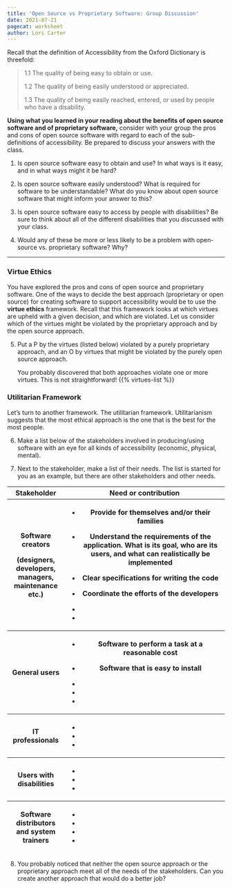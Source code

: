 ```yaml
---
title: 'Open Source vs Proprietary Software: Group Discussion'
date: 2021-07-21
pagecat: worksheet
author: Lori Carter
---
```


Recall that the definition of Accessibility from the Oxford Dictionary
is threefold:

> 1.1 The quality of being easy to obtain or use.
> 
> 1.2 The quality of being easily understood or appreciated.
> 
> 1.3 The quality of being easily reached, entered, or used by people who
> have a disability.


**Using what you learned in your reading about the benefits of open
source software and of proprietary software,** consider with your group
the pros and cons of open source software with regard to each of the
sub-definitions of accessibility. Be prepared to discuss your answers
with the class.

1. Is open source software easy to obtain and use?
In what ways is it easy, and in what ways might it be hard?

2. Is open source software easily understood?
What is required for software to be understandable?
What do you know about open source software that might inform your
answer to this?

3. Is open source software easy to access by people with disabilities?
    Be sure to think about all of the different disabilities that you
    discussed with your class.

4. Would any of these be more or less likely to be a problem with
  open-source vs. proprietary software? Why?

---

### Virtue Ethics

You have explored the pros and cons of open source and proprietary
software. One of the ways to decide the best approach (proprietary or
open source) for creating software to support accessibility would be to
use the **virtue ethics** framework. Recall that this framework looks at
which virtues are upheld with a given decision, and which are violated.
Let us consider which of the virtues might be violated by the
proprietary approach and by the open source approach. 

5. Put a P by the virtues (listed below) violated by a purely proprietary
approach, and an O by virtues that might be violated by the purely open
source approach.

    You probably discovered that both approaches violate one or more
virtues. This is not straightforward!
{{% virtues-list %}}


### Utilitarian Framework

Let’s turn to another framework. The utilitarian framework.
Utilitarianism suggests that the most ethical approach is the one that
is the best for the most people. 

6. Make a list below of the stakeholders involved in producing/using software
with an eye for all kinds of accessibility (economic, physical, mental).

7. Next to the stakeholder, make a list of their needs. 
The list is started for you as an example, but there are other stakeholders and 
other needs.


<table class = "stakeholders">
<colgroup>
<col style="width: 26%" />
<col style="width: 73%" />
</colgroup>
<thead>
<tr class="header">
<th>Stakeholder</th>
<th>Need or contribution</th>
</tr>
<tr class="odd">
<th><p>Software creators</p>
<p>(designers, developers, managers, maintenance etc.)</p></th>
<th><ul>
<li><p>Provide for themselves and/or their families</p></li>
<li><p>Understand the requirements of the application. What is its goal, who are its users, and what can realistically be implemented</p></li>
<li><p>Clear specifications for writing the code</p></li>
<li><p>Coordinate the efforts of the developers</p></li>
<li></li>
<li></li>
</ul></th>
</tr>
<tr class="header">
<th>General users</th>
<th><ul>
<li><p>Software to perform a task at a reasonable cost</p></li>
<li><p>Software that is easy to install</p></li>
<li></li>
<li></li>
<li></li>
</ul></th>
</tr>
<tr class="odd">
<th>IT professionals</th>
<th><ul>
<li></li>
<li></li>
<li></li>
</ul></th>
</tr>
<tr class="header">
<th>Users with disabilities</th>
<th><ul>
<li></li>
<li></li>
<li></li>
</ul></th>
</tr>
<tr class="odd">
<th>Software distributors and system trainers</th>
<th><ul>
<li></li>
<li></li>
<li></li>
<li></li>
</ul></th>
</tr>
</thead>
<tbody>
</tbody>
</table>

8. You probably noticed that neither the open source approach or the
proprietary approach meet all of the needs of the stakeholders. Can you
create another approach that would do a better job?